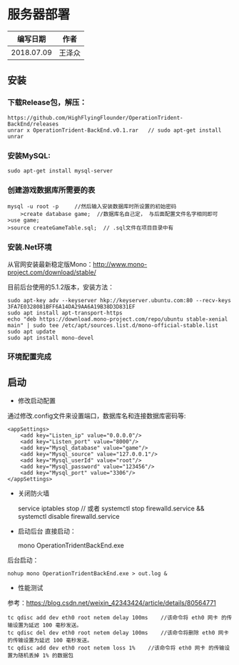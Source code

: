 # 服务器部署
| 编写日期   | 作者   |
| ---------- | ------ |
| 2018.07.09 | 王泽众 |

## 安装

### 下载Release包，解压：
	https://github.com/HighFlyingFlounder/OperationTrident-BackEnd/releases
	unrar x OperationTrident-BackEnd.v0.1.rar   // sudo apt-get install unrar
### 安装MySQL:
	sudo apt-get install mysql-server

### 创建游戏数据库所需要的表
	mysql -u root -p     //然后输入安装数据库时所设置的初始密码
        >create database game;  //数据库名自己定， 与后面配置文件名字相同即可
	>use game;
	>source createGameTable.sql;  // .sql文件在项目目录中有

### 安装.Net环境
从官网安装最新稳定版Mono：http://www.mono-project.com/download/stable/ 

目前后台使用的5.1.2版本，安装方法：

	sudo apt-key adv --keyserver hkp://keyserver.ubuntu.com:80 --recv-keys 3FA7E0328081BFF6A14DA29AA6A19B38D3D831EF
	sudo apt install apt-transport-https
	echo "deb https://download.mono-project.com/repo/ubuntu stable-xenial main" | sudo tee /etc/apt/sources.list.d/mono-official-stable.list
	sudo apt update
	sudo apt install mono-devel

### 环境配置完成

## 启动
- 修改启动配置

通过修改.config文件来设置端口，数据库名和连接数据库密码等:

	<appSettings>
        <add key="Listen_ip" value="0.0.0.0"/>
        <add key="Listen_port" value="8000"/>
        <add key="Mysql_database" value="game"/>
        <add key="Mysql_source" value="127.0.0.1"/>
        <add key="Mysql_userId" value="root"/>
        <add key="Mysql_password" value="123456"/>
        <add key="Mysql_port" value="3306"/>
	</appSettings>

- 关闭防火墙

	service iptables stop  // 或者 systemctl stop firewalld.service && systemctl disable firewalld.service
- 启动后台
直接启动：

	mono OperationTridentBackEnd.exe

后台启动：

	nohup mono OperationTridentBackEnd.exe > out.log &

- 性能测试

参考：https://blog.csdn.net/weixin_42343424/article/details/80564771

	tc qdisc add dev eth0 root netem delay 100ms    //该命令将 eth0 网卡 的传输设置为延迟 100 毫秒发送。
	tc qdisc del dev eth0 root netem delay 100ms    //该命令将删除 eth0 网卡 的传输设置为延迟 100 毫秒发送。
	tc qdisc add dev eth0 root netem loss 1%	//该命令将 eth0 网卡 的传输设置为随机丢掉 1% 的数据包
